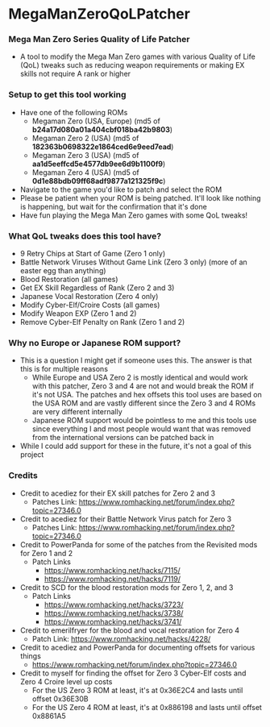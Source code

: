 # MegaManZeroQoLPatcher

### Mega Man Zero Series Quality of Life Patcher
* A tool to modify the Mega Man Zero games with various Quality of Life (QoL) tweaks such as reducing weapon requirements or making EX skills not require A rank or higher

### Setup to get this tool working
* Have one of the following ROMs
  * Megaman Zero (USA, Europe) (md5 of **b24a17d080a01a404cbf018ba42b9803**)
  * Megaman Zero 2 (USA) (md5 of **182363b0698322e1864ced6e9eed7ead**)
  * Megaman Zero 3 (USA) (md5 of **aa1d5eeffcd5e4577db9ee6d9b1100f9**)
  * Megaman Zero 4 (USA) (md5 of **0d1e88bdb09ff68adf9877a121325f9c**)
* Navigate to the game you'd like to patch and select the ROM
* Please be patient when your ROM is being patched. It'll look like nothing is happening, but wait for the confirmation that it's done
* Have fun playing the Mega Man Zero games with some QoL tweaks!

### What QoL tweaks does this tool have?
* 9 Retry Chips at Start of Game (Zero 1 only)
* Battle Network Viruses Without Game Link (Zero 3 only) (more of an easter egg than anything)
* Blood Restoration (all games)
* Get EX Skill Regardless of Rank (Zero 2 and 3)
* Japanese Vocal Restoration (Zero 4 only)
* Modify Cyber-Elf/Croire Costs (all games)
* Modify Weapon EXP (Zero 1 and 2)
* Remove Cyber-Elf Penalty on Rank (Zero 1 and 2)

### Why no Europe or Japanese ROM support?
* This is a question I might get if someone uses this. The answer is that this is for multiple reasons
  * While Europe and USA Zero 2 is mostly identical and would work with this patcher, Zero 3 and 4 are not and would break the ROM if it's not USA. The patches and hex offsets this tool uses are based on the USA ROM and are vastly different since the Zero 3 and 4 ROMs are very different internally
  * Japanese ROM support would be pointless to me and this tools use since everything I and most people would want that was removed from the international versions can be patched back in
* While I could add support for these in the future, it's not a goal of this project

### Credits
* Credit to acediez for their EX skill patches for Zero 2 and 3
  * Patches Link: https://www.romhacking.net/forum/index.php?topic=27346.0
* Credit to acediez for their Battle Network Virus patch for Zero 3
  * Patches Link: https://www.romhacking.net/forum/index.php?topic=27346.0
* Credit to PowerPanda for some of the patches from the Revisited mods for Zero 1 and 2
  * Patch Links
    * https://www.romhacking.net/hacks/7115/
    * https://www.romhacking.net/hacks/7119/
* Credit to SCD for the blood restoration mods for Zero 1, 2, and 3
  * Patch Links
    * https://www.romhacking.net/hacks/3723/
    * https://www.romhacking.net/hacks/3738/
    * https://www.romhacking.net/hacks/3741/
* Credit to emerilfryer for the blood and vocal restoration for Zero 4
  * Patch Link: https://www.romhacking.net/hacks/4228/
* Credit to acediez and PowerPanda for documenting offsets for various things
  * https://www.romhacking.net/forum/index.php?topic=27346.0
* Credit to myself for finding the offset for Zero 3 Cyber-Elf costs and Zero 4 Croire level up costs
  * For the US Zero 3 ROM at least, it's at 0x36E2C4 and lasts until offset 0x36E30B
  * For the US Zero 4 ROM at least, it's at 0x886198 and lasts until offset 0x8861A5